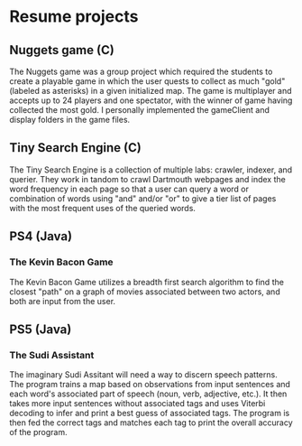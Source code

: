 # Resume projects

## Nuggets game (C)

The Nuggets game was a group project which required the students to create a playable game
in which the user quests to collect as much "gold" (labeled as asterisks) in a given
initialized map. The game is multiplayer and accepts up to 24 players and one spectator,
with the winner of game having collected the most gold. I personally implemented the gameClient
and display folders in the game files.

## Tiny Search Engine (C)

The Tiny Search Engine is a collection of multiple labs: crawler, indexer, and querier. They
work in tandom to crawl Dartmouth webpages and index the word frequency in each page so that
a user can query a word or combination of words using "and" and/or "or" to give a tier list
of pages with the most frequent uses of the queried words.

## PS4 (Java)

### The Kevin Bacon Game

The Kevin Bacon Game utilizes a breadth first search algorithm to find the closest "path" 
on a graph of movies associated between two actors, and both are input from the user.

## PS5 (Java)

### The Sudi Assistant

The imaginary Sudi Assitant will need a way to discern speech patterns. The program trains a
map based on observations from input sentences and each word's associated part of speech (noun,
verb, adjective, etc.). It then takes more input sentences without associated tags and uses
Viterbi decoding to infer and print a best guess of associated tags. The program is then 
fed the correct tags and matches each tag to print the overall accuracy of the program.